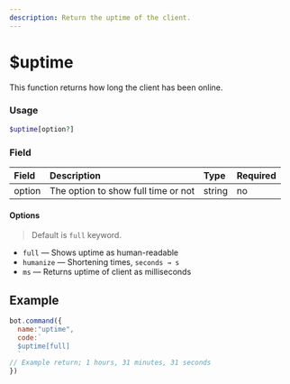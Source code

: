 ```yaml
---
description: Return the uptime of the client.
---
```


# $uptime

This function returns how long the client has been online.

### Usage

```php
$uptime[option?]
```

### Field

| Field | Description | Type | Required |
| :--- | :--- | :--- | :--- |
| option | The option to show full time or not | string | no |

#### Options

> Default is `full` keyword.

* `full` — Shows uptime as human-readable 
* `humanize` — Shortening times, `seconds → s`
* `ms` — Returns uptime of client as milliseconds 

## Example

```javascript
bot.command({
  name:"uptime",
  code:`
  $uptime[full]
  ` 
// Example return; 1 hours, 31 minutes, 31 seconds
})
```

